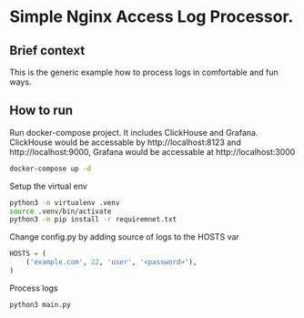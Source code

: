 # Simple Nginx Access Log Processor. 

## Brief context
This is the generic example how to process logs in comfortable and fun ways.

## How to run
Run docker-compose project. It includes ClickHouse and Grafana. ClickHouse would be accessable by http://localhost:8123 and http://localhost:9000, Grafana would be accessable at http://localhost:3000
```bash
docker-compose up -d
```

Setup the virtual env
```bash
python3 -m virtualenv .venv
source .venv/bin/activate
python3 -m pip install -r requiremnet.txt
```

Change config.py by adding source of logs to the HOSTS var
```python
HOSTS = (
    ('example.com', 22, 'user', '<password>'),
)
```

Process logs
```bash
python3 main.py
```

